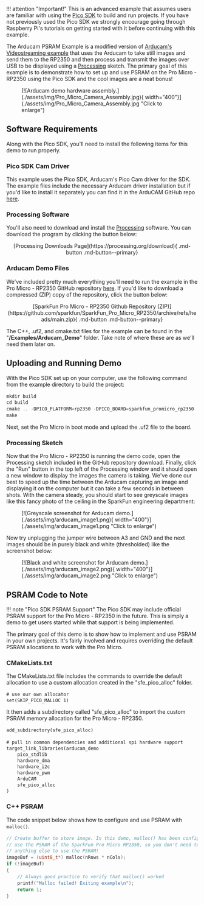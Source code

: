 



!!! attention "Important!"
    This is an advanced example that assumes users are familiar with using the [Pico SDK](https://www.raspberrypi.com/documentation/pico-sdk/) to build and run projects. If you have not previously used the Pico SDK we strongly encourage going through Raspberry Pi's tutorials on getting started with it before continuing with this example.

The Arducam PSRAM Example is a modified version of [Arducam's Videostreaming example](https://github.com/ArduCAM/PICO_SPI_CAM/tree/master/C/Examples/Arducam_MINI_5MP_Plus_Videostreaming) that uses the Arducam to take still images and send them to the RP2350 and then process and transmit the images over USB to be displayed using a [Processing](https://processing.org/) sketch. The primary goal of this example is to demonstrate how to set up and use PSRAM on the Pro Micro - RP2350 using the Pico SDK and the cool images are a neat bonus!

<figure markdown>
[![Arducam demo hardware assembly.](./assets/img/Pro_Micro_Camera_Assembly.jpg){ width="400"}](./assets/img/Pro_Micro_Camera_Assembly.jpg "Click to enlarge")
</figure>

## Software Requirements

Along with the Pico SDK, you'll need to install the following items for this demo to run properly.

### Pico SDK Cam Driver

This example uses the Pico SDK, Arducam's Pico Cam driver for the SDK. The example files include the necessary Arducam driver installation but if you'd like to install it separately you can find it in the ArduCAM GitHub repo [here](https://github.com/ArduCAM/PICO_SPI_CAM).

### Processing Software

You'll also need to download and install the [Processing](https://processing.org/) software. You can download the program by clicking the button below:

<center>
    [Processing Downloads Page](https://processing.org/download){ .md-button .md-button--primary}
</center>

### Arducam Demo Files

We've included pretty much everything you'll need to run the example in the Pro Micro - RP2350 GitHub repository [here](https://github.com/sparkfun/SparkFun_Pro_Micro_RP2350/tree/main/Examples/Arducam_Demo). If you'd like to download a compressed (ZIP) copy of the repository, click the button below:

<center>
    [SparkFun Pro Micro - RP2350 Github Repository (ZIP)](https://github.com/sparkfun/SparkFun_Pro_Micro_RP2350/archive/refs/heads/main.zip){ .md-button .md-button--primary}
</center>

The C++, .uf2, and cmake.txt files for the example can be found in the "<b>/Examples/Arducam_Demo</b>" folder. Take note of where these are as we'll need them later on.

## Uploading and Running Demo

With the Pico SDK set up on your computer, use the following command from the example directory to build the project:

``` c++
mkdir build
cd build
cmake .. -DPICO_PLATFORM=rp2350 -DPICO_BOARD=sparkfun_promicro_rp2350
make
```

Next, set the Pro Micro in boot mode and upload the .uf2 file to the board.

### Processing Sketch

Now that the Pro Micro - RP2350 is running the demo code, open the Processing sketch included in the GitHub repository download. Finally, click the "Run" button in the top left of the Processing window and it should open a new window to display the images the camera is taking. We've done our best to speed up the time between the Arducam capturing an image and displaying it on the computer but it can take a few seconds in between shots. With the camera steady, you should start to see greyscale images like this fancy photo of the ceiling in the SparkFun engineering department:

<figure markdown>
[![Greyscale screenshot for Arducam demo.](./assets/img/arducam_image1.png){ width="400"}](./assets/img/arducam_image1.png "Click to enlarge")
</figure>

Now try unplugging the jumper wire between A3 and GND and the next images should be in purely black and white (thresholded) like the screenshot below:

<figure markdown>
[![Black and white screenshot for Arducam demo.](./assets/img/arducam_image2.png){ width="400"}](./assets/img/arducam_image2.png "Click to enlarge")
</figure>

## PSRAM Code to Note

!!! note "Pico SDK PSRAM Support"
    The Pico SDK may include official PSRAM support for the Pro Micro - RP2350 in the future. This is simply a demo to get users started while that support is being implemented.

The primary goal of this demo is to show how to implement and use PSRAM in your own projects. It's fairly involved and requires overriding the default PSRAM allocations to work with the Pro Micro.

### CMakeLists.txt

The CMakeLists.txt file includes the commands to override the default allocation to use a custom allocation created in the "sfe_pico_alloc" folder.

```
# use our own allocator
set(SKIP_PICO_MALLOC 1)
```

It then adds a subdirectory called "sfe_pico_alloc" to import the custom PSRAM memory allocation for the Pro Micro - RP2350.

```
add_subdirectory(sfe_pico_alloc)

# pull in common dependencies and additional spi hardware support
target_link_libraries(arducam_demo 
	pico_stdlib
	hardware_dma
	hardware_i2c
	hardware_pwm
	ArduCAM
	sfe_pico_alloc
)
```

### C++ PSRAM

The code snippet below shows how to configure and use PSRAM with <code>malloc()</code>.

``` c++
// Create buffer to store image. In this demo, malloc() has been configure to
// use the PSRAM of the SparkFun Pro Micro RP2350, so you don't need to do
// anything else to use the PSRAM!
imageBuf = (uint8_t*) malloc(nRows * nCols);
if (!imageBuf)
{
    // Always good practice to verify that malloc() worked
    printf("Malloc failed! Exiting example\n");
    return 1;
}
```
